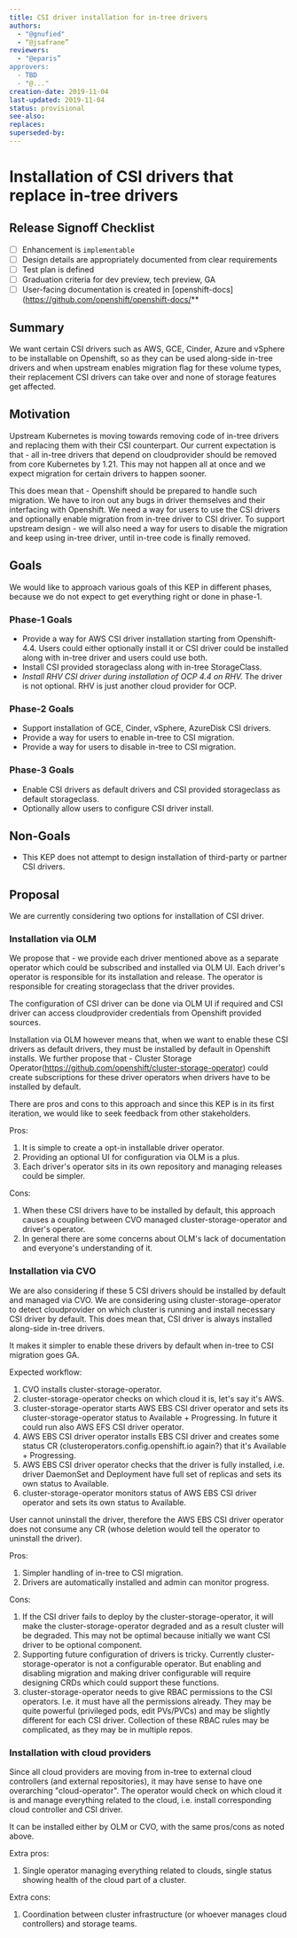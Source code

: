 ```yaml
---
title: CSI driver installation for in-tree drivers
authors:
  - "@gnufied"
  - “@jsafrane”
reviewers:
  - "@eparis”
approvers:
  - TBD
  - "@..."
creation-date: 2019-11-04
last-updated: 2019-11-04
status: provisional
see-also:
replaces:
superseded-by:
---
```


# Installation of CSI drivers that replace in-tree drivers

## Release Signoff Checklist

- [ ] Enhancement is `implementable`
- [ ] Design details are appropriately documented from clear requirements
- [ ] Test plan is defined
- [ ] Graduation criteria for dev preview, tech preview, GA
- [ ] User-facing documentation is created in [openshift-docs](https://github.com/openshift/openshift-docs/**

## Summary

We want certain CSI drivers such as AWS, GCE, Cinder, Azure and vSphere to be installable on Openshift, so as
they can be used along-side in-tree drivers and when upstream enables migration flag for these volume types, their
replacement CSI drivers can take over and none of storage features get affected.

## Motivation

Upstream Kubernetes is moving towards removing code of in-tree drivers and replacing them with their CSI counterpart. Our
current expectation is that - all in-tree drivers that depend on cloudprovider should be removed from core Kubernetes by 1.21.
This may not happen all at once and we expect migration for certain drivers to happen sooner.

This does mean that - Openshift should be prepared to handle such migration. We have to iron out any bugs in driver themselves and
their interfacing with Openshift. We need a way for users to use the CSI drivers and optionally enable migration from in-tree driver
to CSI driver. To support upstream design - we will also need a way for users to disable the migration and keep using in-tree driver, until
in-tree code is finally removed.

## Goals

We would like to approach various goals of this KEP in different phases, because we do not expect to get everything right or done in phase-1.

### Phase-1 Goals

* Provide a way for AWS CSI driver installation starting from Openshift-4.4. Users could either optionally install it or CSI driver could be installed
along with in-tree driver and users could use both.
* Install CSI provided storageclass along with in-tree StorageClass.
* *Install RHV CSI driver during installation of OCP 4.4 on RHV.* The driver is not optional. RHV is just another cloud provider for OCP.

### Phase-2 Goals

* Support installation of GCE, Cinder, vSphere, AzureDisk CSI drivers.
* Provide a way for users to enable in-tree to CSI migration.
* Provide a way for users to disable in-tree to CSI migration.

### Phase-3 Goals

* Enable CSI drivers as default drivers and CSI provided storageclass as default storageclass.
* Optionally allow users to configure CSI driver install.

## Non-Goals

* This KEP does not attempt to design installation of third-party or partner CSI drivers.

## Proposal

We are currently considering two options for installation of CSI driver.

### Installation via OLM

We propose that - we provide each driver mentioned above as a separate operator which could be subscribed and installed via OLM UI. Each driver's operator
is responsible for its installation and release. The operator is responsible for creating storageclass that the driver provides.

The configuration of CSI driver can be done via OLM UI if required and CSI driver can access cloudprovider credentials from Openshift provided sources.

Installation via OLM however means that, when we want to enable these CSI drivers as default drivers, they must be installed by default in Openshift installs.
We further propose that - Cluster Storage Operator(https://github.com/openshift/cluster-storage-operator) could create subscriptions for these driver operators when drivers have to be installed by default.

There are pros and cons to this approach and since this KEP is in its first iteration, we would like to seek feedback from other stakeholders.

Pros:
1. It is simple to create a opt-in installable driver operator.
2. Providing an optional UI for configuration via OLM is a plus.
3. Each driver's operator sits in its own repository and managing releases could be simpler.

Cons:
1. When these CSI drivers have to be installed by default, this approach causes a coupling between CVO managed cluster-storage-operator and driver's operator.
2. In general there are some concerns about OLM's lack of documentation and everyone's understanding of it.

### Installation via CVO

We are also considering if these 5 CSI drivers should be installed by default and managed via CVO. We are considering using cluster-storage-operator to detect
cloudprovider on which cluster is running and install necessary CSI driver by default. This does mean that, CSI driver is always installed along-side in-tree drivers.

It makes it simpler to enable these drivers by default when in-tree to CSI migration goes GA.

Expected workflow:
1. CVO installs cluster-storage-operator.
2. cluster-storage-operator checks on which cloud it is, let's say it's AWS.
3. cluster-storage-operator starts AWS EBS CSI driver operator and sets its cluster-storage-operator status to Available + Progressing. In future it could run also AWS EFS CSI driver operator.
4. AWS EBS CSI driver operator installs EBS CSI driver and creates some status CR (clusteroperators.config.openshift.io again?) that it's Available + Progressing.
5. AWS EBS CSI driver operator checks that the driver is fully installed, i.e. driver DaemonSet and Deployment have full set of replicas and sets its own status to Available.
6. cluster-storage-operator monitors status of AWS EBS CSI driver operator and sets its own status to Available.

User cannot uninstall the driver, therefore the AWS EBS CSI driver operator does not consume any CR (whose deletion would tell the operator to uninstall the driver).

Pros:
1. Simpler handling of in-tree to CSI migration.
2. Drivers are automatically installed and admin can monitor progress.

Cons:
1. If the CSI driver fails to deploy by the cluster-storage-operator, it will make the cluster-storage-operator degraded and as a result cluster will be degraded. This may not be optimal because initially we want CSI driver to be optional component.
2. Supporting future configuration of drivers is tricky. Currently cluster-storage-operator is not a configurable operator. But enabling and disabling
migration and making driver configurable will require designing CRDs which could support these functions.
3. cluster-storage-operator needs to give RBAC permissions to the CSI operators. I.e. it must have all the permissions already. They may be quite powerful (privileged pods, edit PVs/PVCs) and may be slightly different for each CSI driver. Collection of these RBAC rules may be complicated, as they may be in multiple repos.

### Installation with cloud providers

Since all cloud providers are moving from in-tree to external cloud controllers (and external repositories), it may have sense to have one overarching "cloud-operator".
The operator would check on which cloud it is and manage everything related to the cloud, i.e. install corresponding cloud controller and CSI driver.

It can be installed either by OLM or CVO, with the same pros/cons as noted above.

Extra pros:
1. Single operator managing everything related to clouds, single status showing health of the cloud part of a cluster.

Extra cons:
1. Coordination between cluster infrastructure (or whoever manages cloud controllers) and storage teams.
